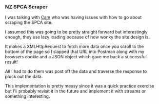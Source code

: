 ### NZ SPCA Scraper

I was talking with <a href="https://github.com/cam-shotter">Cam</a> who was having issues with how to go about scraping the SPCA site.

I assumed this was going to be pretty straight forward but interestingly enough, they use lazy loading because of how wonky the site design is.

It makes a XMLHttpRequest to fetch more data once you scroll to the bottom of the page so I slapped that URL into Postman along with my browsers cookie and a JSON object which gave me back a successful result!

All I had to do them was post off the data and traverse the response to pluck out the data.

This implementation is pretty messy since it was a quick practice exercise but I'll probably revisit it in the future and implement it with streams or something interesting.
